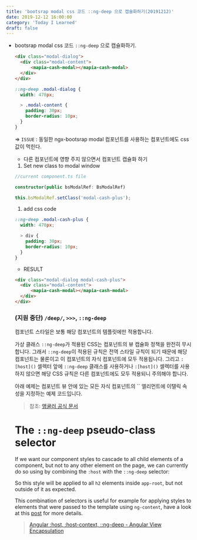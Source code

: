 ```yaml
---
title: 'bootsrap modal css 코드 ::ng-deep 으로 캡슐화하기(20191212)'
date: 2019-12-12 16:00:00
category: 'Today I Learned'
draft: false
---
```


- bootsrap modal css 코드 `::ng-deep` 으로 캡슐화하기.

  ```html
  <div class="modal-dialog">
  	<div class="modal-content">
  		<mapia-cash-modal></mapia-cash-modal>
  	</div>
  </div>
  ```

  ```scss
  ::ng-deep .modal-dialog {
    width: 478px;
  
    > .modal-content {
      padding: 30px;
      border-radius: 10px;
    }
  }
  ```

  ⇒ `ISSUE` : 동일한 ngx-bootsrap modal 컴포넌트를 사용하는 컴포넌트에도 css 값이 먹힌다.

  - 다른 컴포넌트에 영향 주지 않으면서 컴포넌트 캡슐화 하기

  1. Set new class to modal window

  ```ts
  //current component.ts file
  
  constructor(public bsModalRef: BsModalRef)
  
  this.bsModalRef.setClass('modal-cash-plus');
  ```

  1. add css code

  ```scss
  ::ng-deep .modal-cash-plus {
    width: 478px;
  
    > div {
      padding: 30px;
      border-radius: 10px;
    }
  }
  ```

  - RESULT

  ```html
  <div class="modal-dialog modal-cash-plus">
  	<div class="modal-content">
  		<mapia-cash-modal></mapia-cash-modal>
  	</div>
  </div>
  ```

  ### (지원 중단) `/deep/`, `>>>`, `::ng-deep`

  컴포넌트 스타일은 보통 해당 컴포넌트의 템플릿에만 적용합니다.

  가상 클래스 `::ng-deep`가 적용된 CSS는 컴포넌트의 뷰 캡슐화 정책을 완전히 무시합니다. 그래서 `::ng-deep`이 적용된 규칙은 전역 스타일 규칙이 되기 때문에 해당 컴포넌트는 물론이고 이 컴포넌트의 자식 컴포넌트에 모두 적용됩니다. 그리고 `:[host]()` 셀렉터 앞에 `::ng-deep` 클래스를 사용하거나 `:[host]()` 셀렉터를 사용하지 않으면 해당 CSS 규칙은 다른 컴포넌트에도 모두 적용되니 주의해야 합니다.

  아래 예제는 컴포넌트 뷰 안에 있는 모든 자식 컴포넌트의 `` 엘리먼트에 이탤릭 속성을 지정하는 예제 코드입니다.

  > 참조: [앵귤러 공식 문서](https://angular.kr/guide/component-styles#지원-중단-deep--ng-deep)

  # The `::ng-deep` pseudo-class selector

  If we want our component styles to cascade to all child elements of a component, but not to any other element on the page, we can currently do so using by combining the `:host` with the `::ng-deep` selector:

  So this style will be applied to all `h2` elements inside `app-root`, but not outside of it as expected.

  This combination of selectors is useful for example for applying styles to elements that were passed to the template using `ng-content`, have a look at this [post](http://blog.angular-university.io/angular-ng-content/) for more details.

  > [Angular :host, :host-context, ::ng-deep - Angular View Encapsulation](https://blog.angular-university.io/angular-host-context/)
